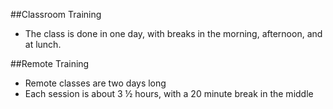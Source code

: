 ##Classroom Training

- The class is done in one day, with breaks in the morning, afternoon, and at lunch.

##Remote Training
- Remote classes are two days long
- Each session is about 3 &frac12; hours, with a 20 minute break in the middle
